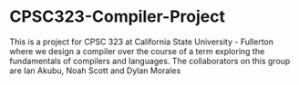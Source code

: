 # CPSC323-Compiler-Project

This is a project for CPSC 323 at California State University - Fullerton where we design a compiler over the course of a term exploring the fundamentals of compilers and languages. The collaborators on this group are Ian Akubu, Noah Scott and Dylan Morales
